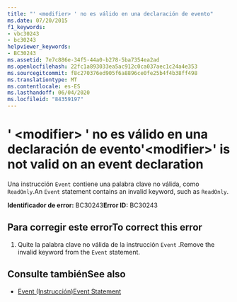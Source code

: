 ```yaml
---
title: "' <modifier> ' no es válido en una declaración de evento"
ms.date: 07/20/2015
f1_keywords:
- vbc30243
- bc30243
helpviewer_keywords:
- BC30243
ms.assetid: 7e7c886e-34f5-44a0-b278-5ba7354ea2ad
ms.openlocfilehash: 22fc1a893033ea5ac912c0ca037aec1c24a4e353
ms.sourcegitcommit: f8c270376ed905f6a8896ce0fe25b4f4b38ff498
ms.translationtype: MT
ms.contentlocale: es-ES
ms.lasthandoff: 06/04/2020
ms.locfileid: "84359197"
---
```

# <a name="modifier-is-not-valid-on-an-event-declaration"></a><span data-ttu-id="81599-102">' \<modifier> ' no es válido en una declaración de evento</span><span class="sxs-lookup"><span data-stu-id="81599-102">'\<modifier>' is not valid on an event declaration</span></span>
<span data-ttu-id="81599-103">Una instrucción `Event` contiene una palabra clave no válida, como `ReadOnly`.</span><span class="sxs-lookup"><span data-stu-id="81599-103">An `Event` statement contains an invalid keyword, such as `ReadOnly`.</span></span>  
  
 <span data-ttu-id="81599-104">**Identificador de error:** BC30243</span><span class="sxs-lookup"><span data-stu-id="81599-104">**Error ID:** BC30243</span></span>  
  
## <a name="to-correct-this-error"></a><span data-ttu-id="81599-105">Para corregir este error</span><span class="sxs-lookup"><span data-stu-id="81599-105">To correct this error</span></span>  
  
1. <span data-ttu-id="81599-106">Quite la palabra clave no válida de la instrucción `Event` .</span><span class="sxs-lookup"><span data-stu-id="81599-106">Remove the invalid keyword from the `Event` statement.</span></span>  
  
## <a name="see-also"></a><span data-ttu-id="81599-107">Consulte también</span><span class="sxs-lookup"><span data-stu-id="81599-107">See also</span></span>

- [<span data-ttu-id="81599-108">Event (Instrucción)</span><span class="sxs-lookup"><span data-stu-id="81599-108">Event Statement</span></span>](../language-reference/statements/event-statement.md)
